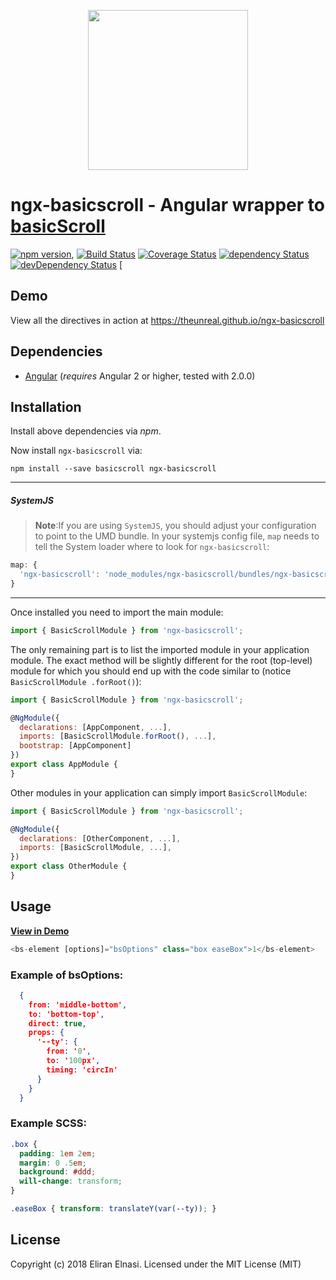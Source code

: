 <p align="center">
  <img height="256px" width="256px" style="text-align: center;" src="https://cdn.rawgit.com/theunreal/ngx-basicscroll/master/demo/src/assets/logo.svg">
</p>

# ngx-basicscroll - Angular wrapper to [basicScroll](https://github.com/electerious/basicScroll)

[![npm version](https://badge.fury.io/js/ngx-basicscroll.svg)](https://badge.fury.io/js/ngx-basicscroll),
[![Build Status](https://travis-ci.org/theunreal/ngx-basicscroll.svg?branch=master)](https://travis-ci.org/theunreal/ngx-basicscroll)
[![Coverage Status](https://coveralls.io/repos/github/theunreal/ngx-basicscroll/badge.svg?branch=master)](https://coveralls.io/github/theunreal/ngx-basicscroll?branch=master)
[![dependency Status](https://david-dm.org/theunreal/ngx-basicscroll/status.svg)](https://david-dm.org/theunreal/ngx-basicscroll)
[![devDependency Status](https://david-dm.org/theunreal/ngx-basicscroll/dev-status.svg?branch=master)](https://david-dm.org/theunreal/ngx-basicscroll#info=devDependencies)
[
## Demo

View all the directives in action at https://theunreal.github.io/ngx-basicscroll

## Dependencies
* [Angular](https://angular.io) (*requires* Angular 2 or higher, tested with 2.0.0)

## Installation
Install above dependencies via *npm*. 

Now install `ngx-basicscroll` via:
```shell
npm install --save basicscroll ngx-basicscroll
```

---
##### SystemJS
>**Note**:If you are using `SystemJS`, you should adjust your configuration to point to the UMD bundle.
In your systemjs config file, `map` needs to tell the System loader where to look for `ngx-basicscroll`:
```js
map: {
  'ngx-basicscroll': 'node_modules/ngx-basicscroll/bundles/ngx-basicscroll.umd.js',
}
```
---

Once installed you need to import the main module:
```js
import { BasicScrollModule } from 'ngx-basicscroll';
```
The only remaining part is to list the imported module in your application module. The exact method will be slightly
different for the root (top-level) module for which you should end up with the code similar to (notice ` BasicScrollModule .forRoot()`):
```js
import { BasicScrollModule } from 'ngx-basicscroll';

@NgModule({
  declarations: [AppComponent, ...],
  imports: [BasicScrollModule.forRoot(), ...],  
  bootstrap: [AppComponent]
})
export class AppModule {
}
```

Other modules in your application can simply import ` BasicScrollModule `:

```js
import { BasicScrollModule } from 'ngx-basicscroll';

@NgModule({
  declarations: [OtherComponent, ...],
  imports: [BasicScrollModule, ...], 
})
export class OtherModule {
}
```

## Usage

<a href="https://theunreal.github.io/ngx-basicscroll/home" target="_blank"><b>View in Demo</b></a>

```js
<bs-element [options]="bsOptions" class="box easeBox">1</bs-element>
```

### Example of bsOptions:
```json
  {
    from: 'middle-bottom',
    to: 'bottom-top',
    direct: true,
    props: {
      '--ty': {
        from: '0',
        to: '100px',
        timing: 'circIn'
      }
    }
  }
```

### Example SCSS:
```css
.box {
  padding: 1em 2em;
  margin: 0 .5em;
  background: #ddd;
  will-change: transform;
}

.easeBox { transform: translateY(var(--ty)); }
```


## License

Copyright (c) 2018 Eliran Elnasi. Licensed under the MIT License (MIT)

